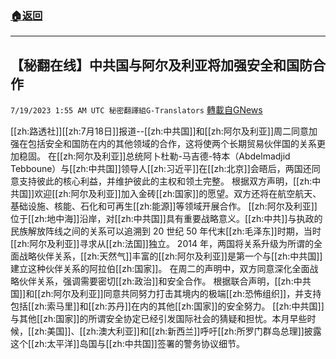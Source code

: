 ###  [:house:返回](README.md)
---


## 【秘翻在线】中共国与阿尔及利亚将加强安全和国防合作
`7/19/2023 1:55 AM UTC 秘密翻譯組G-Translators` [轉載自GNews](https://gnews.org/articles/1470540)

[[zh:路透社]][[zh:7月18日]]报道--[[zh:中共国]]和[[zh:阿尔及利亚]]周二同意加强在包括安全和国防在内的其他领域的合作，这将使两个长期贸易伙伴国的关系更加稳固。
在[[zh:阿尔及利亚]]总统阿卜杜勒-马吉德-特本（Abdelmadjid Tebboune）与[[zh:中共国]]领导人[[zh:习近平]]在[[zh:北京]]会晤后，两国还同意支持彼此的核心利益，并维护彼此的主权和领土完整。
根据双方声明，[[zh:中共国]]欢迎[[zh:阿尔及利亚]]加入金砖[[zh:国家]]的愿望。双方还将在航空航天、基础设施、核能、石化和可再生[[zh:能源]]等领域开展合作。
[[zh:阿尔及利亚]]位于[[zh:地中海]]沿岸，对[[zh:中共国]]具有重要战略意义。[[zh:中共]]与执政的民族解放阵线之间的关系可以追溯到 20 世纪 50 年代末[[zh:毛泽东]]时期，当时[[zh:阿尔及利亚]]寻求从[[zh:法国]]独立。
2014 年，两国将关系升级为所谓的全面战略伙伴关系，[[zh:天然气]]丰富的[[zh:阿尔及利亚]]是第一个与[[zh:中共国]]建立这种伙伴关系的阿拉伯[[zh:国家]]。
在周二的声明中，双方同意深化全面战略伙伴关系，强调需要密切[[zh:政治]]和安全合作。
根据联合声明，[[zh:中共国]]和[[zh:阿尔及利亚]]同意共同努力打击其境内的极端[[zh:恐怖组织]]，并支持包括[[zh:索马里]]和[[zh:苏丹]]在内的其他[[zh:国家]]的安全努力。
[[zh:中共国]]与其他[[zh:国家]]的所谓安全协定已经引发国际社会的猜疑和担忧。本月早些时候，[[zh:美国]]、[[zh:澳大利亚]]和[[zh:新西兰]]呼吁[[zh:所罗门群岛总理]]披露这个[[zh:太平洋]]岛国与[[zh:中共国]]签署的警务协议细节。
